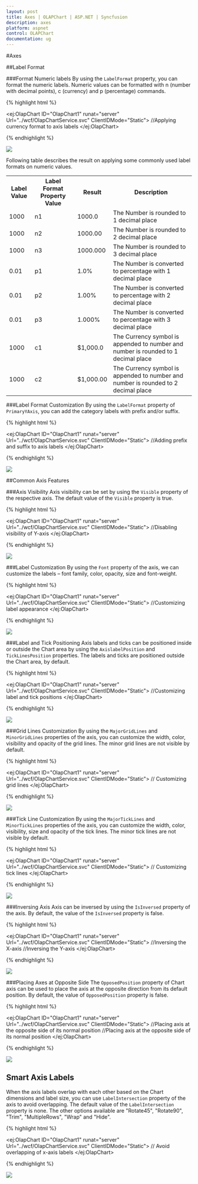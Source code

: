 ```yaml
---
layout: post
title: Axes | OLAPChart | ASP.NET | Syncfusion
description: axes 
platform: aspnet
control: OLAPChart
documentation: ug
---
```


#Axes 

##Label Format

###Format Numeric labels
By using the `LabelFormat` property, you can format the numeric labels. Numeric values can be formatted with n (number with decimal points), c (currency) and p (percentage) commands.

{% highlight html %}

<ej:OlapChart ID="OlapChart1" runat="server" Url="../wcf/OlapChartService.svc" ClientIDMode="Static">
    //Applying currency format to axis labels
    <PrimaryYAxis LabelFormat="c"></PrimaryYAxis>
    <Size Width="950px" Height="460px"></Size>
</ej:OlapChart>

{% endhighlight %}

![](Chart-Axes_images/Chart-Axes_img1.png)

Following table describes the result on applying some commonly used label formats on numeric values.

<table>
<tr>
<th>
Label Value</th><th>
Label Format Property Value</th><th>
Result</th><th>
Description</th>
</tr>
<tr><td>
1000</td><td>
n1</td><td>    
1000.0</td><td>
The Number is rounded to 1 decimal place</td>
</tr>
<tr><td>
1000</td><td>
n2</td><td>    
1000.00</td><td>
The Number is rounded to 2 decimal place</td>
</tr>
<tr><td>
1000</td><td>
n3</td><td>    
1000.000</td><td>
The Number is rounded to 3 decimal place</td>
</tr>
<tr><td>
0.01</td><td>
p1</td><td>    
1.0%</td><td>
The Number is converted to percentage with 1 decimal place</td>
</tr>
<tr><td>
0.01</td><td>
p2</td><td>    
1.00%</td><td>
The Number is converted to percentage with 2 decimal place</td>
</tr>
<tr><td>
0.01</td><td>
p3</td><td>    
1.000%</td><td>
The Number is converted to percentage with 3 decimal place</td>
</tr>
<tr><td>
1000</td><td>
c1</td><td>    
$1,000.0</td><td>
The Currency symbol is appended to number and number is rounded to 1 decimal place</td>
</tr>
<tr><td>
1000</td><td>
c2</td><td>    
$1,000.00</td><td>
The Currency symbol is appended to number and number is rounded to 2 decimal place</td>
</tr>
</table>

###Label Format Customization 
By using the `LabelFormat` property of `PrimaryYAxis`, you can add the category labels with prefix and/or suffix. 

{% highlight html %}

<ej:OlapChart ID="OlapChart1" runat="server" Url="../wcf/OlapChartService.svc" ClientIDMode="Static">
    //Adding prefix and suffix to axis labels
    <PrimaryYAxis LabelFormat="${value} K"></PrimaryYAxis>
    <Size Width="950px" Height="460px"></Size>
</ej:OlapChart>

{% endhighlight %}

![](Chart-Axes_images/Chart-Axes_img2.png)

##Common Axis Features

###Axis Visibility
Axis visibility can be set by using the `Visible` property of the respective axis. The default value of the `Visible` property is true.

{% highlight html %}

<ej:OlapChart ID="OlapChart1" runat="server" Url="../wcf/OlapChartService.svc" ClientIDMode="Static">
    //Disabling visibility of Y-axis
    <PrimaryYAxis Visible="false"></PrimaryYAxis>
    <Size Width="950px" Height="460px"></Size>
</ej:OlapChart>

{% endhighlight %}

![](Chart-Axes_images/Chart-Axes_img3.png)

###Label Customization
By using the `Font` property of the axis, we can customize the labels – font family, color, opacity, size and font-weight.

{% highlight html %}

<ej:OlapChart ID="OlapChart1" runat="server" Url="../wcf/OlapChartService.svc" ClientIDMode="Static">
    //Customizing label appearance
    <PrimaryXAxis Font-Color="Blue" Font-FontSize="14px" Font-FontFamily="Segoe UI" Font-FontWeight="Bold">
    </PrimaryXAxis>
    <Size Width="950px" Height="460px"></Size>
</ej:OlapChart>

{% endhighlight %}

![](Chart-Axes_images/Chart-Axes_img4.png)

###Label and Tick Positioning
Axis labels and ticks can be positioned inside or outside the Chart area by using the `AxislabelPosition` and `TickLinesPosition` properties. The labels and ticks are positioned outside the Chart area, by default.

{% highlight html %}

<ej:OlapChart ID="OlapChart1" runat="server" Url="../wcf/OlapChartService.svc" ClientIDMode="Static">
    //Customizing label and tick positions
    <PrimaryXAxis AxislabelPosition="Inside" TickLinesPosition="Inside">
    </PrimaryXAxis>
    <Size Width="950px" Height="460px"></Size>
</ej:OlapChart>

{% endhighlight %}

![](Chart-Axes_images/Chart-Axes_img5.png)

###Grid Lines Customization
By using the `MajorGridLines` and `MinorGridLines` properties of the axis, you can customize the width, color, visibility and opacity of the grid lines. The minor grid lines are not visible by default.

{% highlight html %}

<ej:OlapChart ID="OlapChart1" runat="server" Url="../wcf/OlapChartService.svc" ClientIDMode="Static">
    // Customizing grid lines
    <PrimaryXAxis MajorGridLines-Width="5" MajorGridLines-Visible="true" MajorGridLines-Color="Blue" MinorTicksPerInterval="1" MinorGridLines-Width="25" MinorGridLines-Visible="true" MinorGridLines-Color="Red">
    </PrimaryXAxis>
     <Size Width="950px" Height="460px"></Size>
</ej:OlapChart>

{% endhighlight %}

![](Chart-Axes_images/Chart-Axes_img6.png)

###Tick Line Customization
By using the `MajorTickLines` and `MinorTickLines` properties of the axis, you can customize the width, color, visibility, size and opacity of the tick lines. The minor tick lines are not visible by default.

{% highlight html %}

<ej:OlapChart ID="OlapChart1" runat="server" Url="../wcf/OlapChartService.svc" ClientIDMode="Static">
    // Customizing tick lines
    <PrimaryXAxis MajorTickLines-Width="10" MajorTickLines-Visible="true" MajorTickLines-Size="15" MajorTickLines-Color="Blue" MinorTicksPerInterval="1" MinorTickLines-Width="15" MinorTickLines-Size="25" MinorTickLines-Visible="true" MinorTickLines-Color="Red">
    </PrimaryXAxis>
     <Size Width="950px" Height="460px"></Size>
</ej:OlapChart>

{% endhighlight %}

![](Chart-Axes_images/Chart-Axes_img7.png)

###Inversing Axis
Axis can be inversed by using the `IsInversed` property of the axis. By default, the value of the `IsInversed` property is false.

{% highlight html %}

<ej:OlapChart ID="OlapChart1" runat="server" Url="../wcf/OlapChartService.svc" ClientIDMode="Static">
    //Inversing the X-axis
    <PrimaryXAxis IsInversed="true"></PrimaryXAxis>
    //Inversing the Y-axis
    <PrimaryYAxis IsInversed="true"></PrimaryYAxis>
     <Size Width="950px" Height="460px"></Size>
</ej:OlapChart>

{% endhighlight %}

![](Chart-Axes_images/Chart-Axes_img8.png)

###Placing Axes at Opposite Side
The `OpposedPosition` property of Chart axis can be used to place the axis at the opposite direction from its default position. By default, the value of `OpposedPosition` property is false.

{% highlight html %}

<ej:OlapChart ID="OlapChart1" runat="server" Url="../wcf/OlapChartService.svc" ClientIDMode="Static">
    //Placing axis at the opposite side of its normal position
    <PrimaryXAxis OpposedPosition="true"></PrimaryXAxis>
    //Placing axis at the opposite side of its normal position
    <PrimaryYAxis OpposedPosition="true"></PrimaryYAxis>
     <Size Width="950px" Height="460px"></Size>
</ej:OlapChart>

{% endhighlight %}

![](Chart-Axes_images/Chart-Axes_img9.png)

## Smart Axis Labels

When the axis labels overlap with each other based on the Chart dimensions and label size, you can use `LabelIntersection` property of the axis to avoid overlapping. The default value of the `LabelIntersection` property is none. The other options available are "Rotate45", "Rotate90", "Trim", "MultipleRows", "Wrap" and "Hide".

{% highlight html %}

<ej:OlapChart ID="OlapChart1" runat="server" Url="../wcf/OlapChartService.svc" ClientIDMode="Static">
    // Avoid overlapping of x-axis labels
    <PrimaryXAxis LabelIntersectAction="MultipleRows"></PrimaryXAxis>
     <Size Width="950px" Height="460px"></Size>
</ej:OlapChart>

{% endhighlight %} 

![](Chart-Axes_images/Chart-Axes_img10.png)

